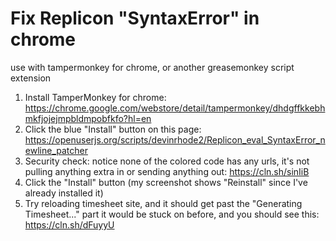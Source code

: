 # Fix Replicon "SyntaxError" in chrome
use with tampermonkey for chrome, or another greasemonkey script extension

1.	Install TamperMonkey for chrome: https://chrome.google.com/webstore/detail/tampermonkey/dhdgffkkebhmkfjojejmpbldmpobfkfo?hl=en
2.	Click the blue "Install" button on this page: https://openuserjs.org/scripts/devinrhode2/Replicon_eval_SyntaxError_newline_patcher
3.	Security check: notice none of the colored code has any urls, it's not pulling anything extra in or sending anything out: https://cln.sh/sinIiB
4.	Click the "Install" button (my screenshot shows "Reinstall" since I've already installed it)
5.	Try reloading timesheet site, and it should get past the "Generating Timesheet..." part it would be stuck on before, and you should see this: https://cln.sh/dFuyyU

